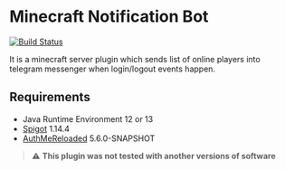 # Minecraft Notification Bot
[![Build Status](https://travis-ci.com/imedvedko/minecraft-notification-bot.svg?branch=master)](https://travis-ci.com/imedvedko/minecraft-notification-bot)

It is a minecraft server plugin which sends list of online players into telegram messenger when login/logout events happen.

## Requirements
* Java Runtime Environment 12 or 13
* [Spigot](https://www.spigotmc.org) 1.14.4
* [AuthMeReloaded](https://github.com/AuthMe/AuthMeReloaded) 5.6.0-SNAPSHOT
> :warning: **This plugin was not tested with another versions of software**
